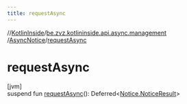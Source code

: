 ```yaml
---
title: requestAsync
---
```

//[KotlinInside](../../../index.html)/[be.zvz.kotlininside.api.async.management](../index.html)
/[AsyncNotice](index.html)/[requestAsync](request-async.html)

# requestAsync

[jvm]\
suspend fun [requestAsync](request-async.html)():
Deferred<[Notice.NoticeResult](../../be.zvz.kotlininside.api.management/-notice/-notice-result/index.html)>




